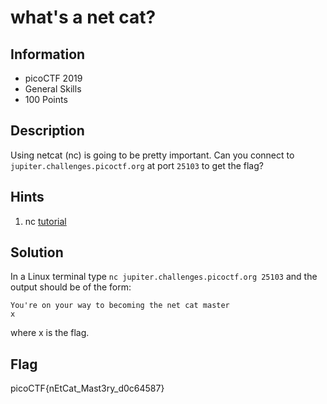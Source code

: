 # what's a net cat?

## Information

- picoCTF 2019
- General Skills
- 100 Points

## Description

Using netcat (nc) is going to be pretty important. Can you connect to `jupiter.challenges.picoctf.org` at port `25103` to get the flag?

## Hints

1. nc [tutorial](https://linux.die.net/man/1/nc)

## Solution

In a Linux terminal type `nc jupiter.challenges.picoctf.org 25103` and the output should be of the form:

```
You're on your way to becoming the net cat master
x
```

where x is the flag.

## Flag

picoCTF{nEtCat_Mast3ry_d0c64587}
